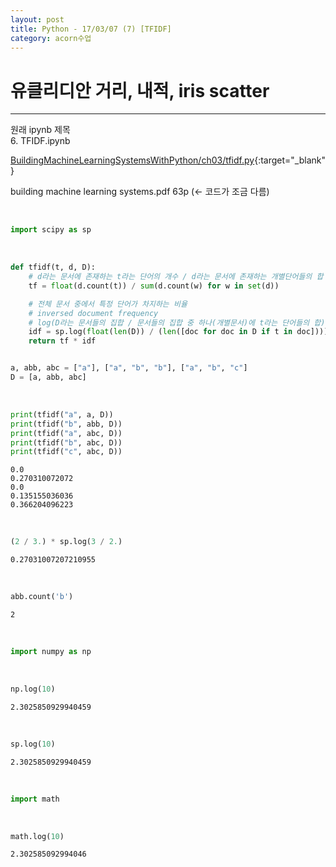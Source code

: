 ```yaml
---
layout: post
title: Python - 17/03/07 (7) [TFIDF]
category: acorn수업
---
```


# 유클리디안 거리, 내적, iris scatter

---
원래 ipynb 제목  
6. TFIDF.ipynb  

[BuildingMachineLearningSystemsWithPython/ch03/tfidf.py](https://github.com/luispedro/BuildingMachineLearningSystemsWithPython/blob/master/ch03/tfidf.py){:target="_blank"}  

building machine learning systems.pdf 63p (<- 코드가 조금 다름)  

<br>

```python
import scipy as sp
```

<br>

```python
def tfidf(t, d, D):
    # d라는 문서에 존재하는 t라는 단어의 개수 / d라는 문서에 존재하는 개별단어들의 합
    tf = float(d.count(t)) / sum(d.count(w) for w in set(d))

    # 전체 문서 중에서 특정 단어가 차지하는 비율
    # inversed document frequency
    # log(D라는 문서들의 집합 / 문서들의 집합 중 하나(개별문서)에 t라는 단어들의 합)
    idf = sp.log(float(len(D)) / (len([doc for doc in D if t in doc])))
    return tf * idf


a, abb, abc = ["a"], ["a", "b", "b"], ["a", "b", "c"]
D = [a, abb, abc]
```

<br>

```python
print(tfidf("a", a, D))
print(tfidf("b", abb, D))
print(tfidf("a", abc, D))
print(tfidf("b", abc, D))
print(tfidf("c", abc, D))
```

    0.0
    0.270310072072
    0.0
    0.135155036036
    0.366204096223

<br>


```python
(2 / 3.) * sp.log(3 / 2.)
```




    0.27031007207210955

<br>


```python
abb.count('b')
```




    2

<br>


```python
import numpy as np
```

<br>

```python
np.log(10)
```




    2.3025850929940459


<br>

```python
sp.log(10)
```




    2.3025850929940459


<br>

```python
import math
```

<br>

```python
math.log(10)
```




    2.302585092994046
